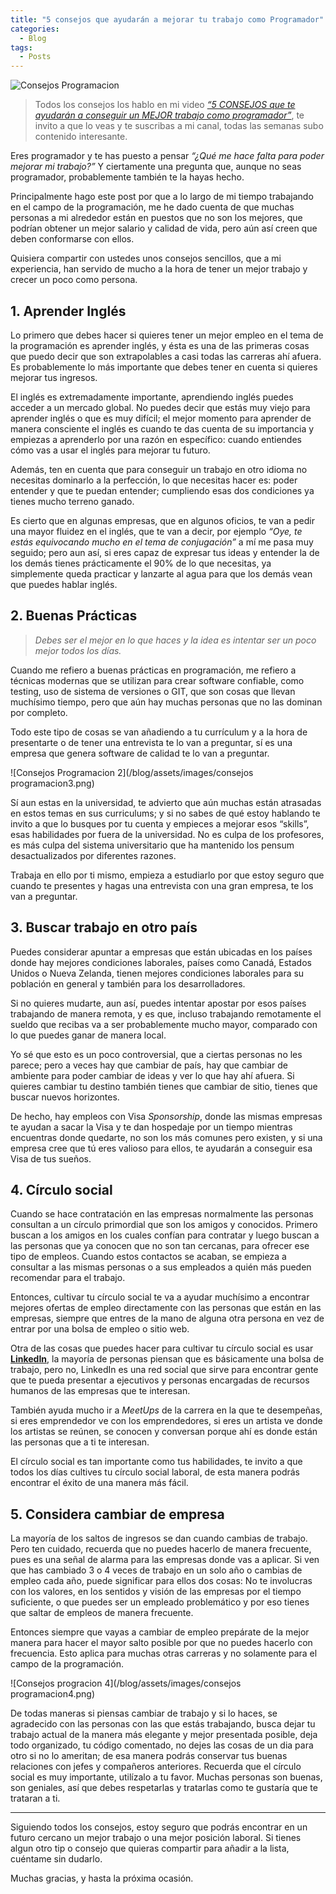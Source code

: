 ```yaml
---
title: "5 consejos que ayudarán a mejorar tu trabajo como Programador"
categories:
  - Blog
tags:
  - Posts
---
```


![Consejos Programacion](/blog/assets/images/programacion2.png)

>Todos los consejos los hablo en mi video [*“5 CONSEJOS que te ayudarán a conseguir un MEJOR trabajo como programador”*](https://www.youtube.com/watch?v=MzMOIOhsW-Q), te invito a que lo veas y te suscribas a mi canal, todas las semanas subo contenido interesante.


Eres programador y te has puesto a pensar *“¿Qué me hace falta para poder mejorar mi trabajo?”* Y ciertamente una pregunta que, aunque no seas programador, probablemente también te la hayas hecho.

Principalmente hago este post por que a lo largo de mi tiempo trabajando en el campo de la programación, me he dado cuenta de que muchas personas a mi alrededor están en puestos que no son los mejores, que podrían obtener un mejor salario y calidad de vida, pero aún así creen que deben conformarse con ellos.

Quisiera compartir con ustedes unos consejos sencillos, que a mi experiencia, han servido de mucho a la hora de tener un mejor trabajo y crecer un poco como persona.

## 1. Aprender Inglés
Lo primero que debes hacer si quieres tener un mejor empleo en el tema de la programación es aprender inglés, y ésta es una de las primeras cosas que puedo decir que son extrapolables a casi todas las carreras ahí afuera. Es probablemente lo más importante que debes tener en cuenta si quieres mejorar tus ingresos.

El inglés es extremadamente importante, aprendiendo inglés puedes acceder a un mercado global. No puedes decir que estás muy viejo para aprender inglés o que es muy difícil; el mejor momento para aprender de manera consciente el inglés es cuando te das cuenta de su importancia y empiezas a aprenderlo por una razón en específico: cuando entiendes cómo vas a usar el inglés para mejorar tu futuro.

Además, ten en cuenta que para conseguir un trabajo en otro idioma no necesitas dominarlo a la perfección, lo que necesitas hacer es: poder entender y que te puedan entender; cumpliendo esas dos condiciones ya tienes mucho terreno ganado.

Es cierto que en algunas empresas, que en algunos oficios, te van a pedir una mayor fluidez en el inglés, que te van a decir, por ejemplo *“Oye, te estás equivocando mucho en el tema de conjugación”* a mí me pasa muy seguido; pero aun así, si eres capaz de expresar tus ideas y entender la de los demás tienes prácticamente el 90% de lo que necesitas, ya simplemente queda practicar y lanzarte al agua para que los demás vean que puedes hablar inglés.

## 2. Buenas Prácticas
> *Debes ser el mejor en lo que haces y la idea es intentar ser un poco mejor todos los días.*

Cuando me refiero a buenas prácticas en programación, me refiero a técnicas modernas que se utilizan para crear software confiable, como testing, uso de sistema de versiones o GIT, que son cosas que llevan muchísimo tiempo, pero que aún hay muchas personas que no las dominan por completo.

Todo este tipo de cosas se van añadiendo a tu currículum y a la hora de presentarte o de tener una entrevista te lo van a preguntar, sí es una empresa que genera software de calidad te lo van a preguntar.

![Consejos Programacion 2](/blog/assets/images/consejos programacion3.png)

Sí aun estas en la universidad, te advierto que aún muchas están atrasadas en estos temas en sus curriculums; y si no sabes de qué estoy hablando te invito a que lo busques por tu cuenta y empieces a mejorar esos “skills”, esas habilidades por fuera de la universidad. No es culpa de los profesores, es más culpa del sistema universitario que ha mantenido los pensum desactualizados por diferentes razones.

Trabaja en ello por ti mismo, empieza a estudiarlo por que estoy seguro que cuando te presentes y hagas una entrevista con una gran empresa, te los van a preguntar.

## 3. Buscar trabajo en otro país
Puedes considerar apuntar a empresas que están ubicadas en los países donde hay mejores condiciones laborales, países como Canadá, Estados Unidos o Nueva Zelanda, tienen mejores condiciones laborales para su población en general y también para los desarrolladores.

Si no quieres mudarte, aun así, puedes intentar apostar por esos países trabajando de manera remota, y es que, incluso trabajando remotamente el sueldo que recibas va a ser probablemente mucho mayor, comparado con lo que puedes ganar de manera local.

Yo sé que esto es un poco controversial, que a ciertas personas no les parece; pero a veces hay que cambiar de país, hay que cambiar de ambiente para poder cambiar de ideas y ver lo que hay ahí afuera. Si quieres cambiar tu destino también tienes que cambiar de sitio, tienes que buscar nuevos horizontes.

De hecho, hay empleos con Visa *Sponsorship*, donde las mismas empresas te ayudan a sacar la Visa y te dan hospedaje por un tiempo mientras encuentras donde quedarte, no son los más comunes pero existen, y si una empresa cree que tú eres valioso para ellos, te ayudarán a conseguir esa Visa de tus sueños.

## 4. Círculo social
Cuando se hace contratación en las empresas normalmente las personas consultan a un círculo primordial que son los amigos y conocidos. Primero buscan a los amigos en los cuales confían para contratar y luego buscan a las personas que ya conocen que no son tan cercanas, para ofrecer ese tipo de empleos. Cuando estos contactos se acaban, se empieza a consultar a las mismas personas o a sus empleados a quién más pueden recomendar para el trabajo.

Entonces, cultivar tu círculo social te va a ayudar muchísimo a encontrar mejores ofertas de empleo directamente con las personas que están en las empresas, siempre que entres de la mano de alguna otra persona en vez de entrar por una bolsa de empleo o sitio web.

Otra de las cosas que puedes hacer para cultivar tu círculo social es usar [**LinkedIn**](http://linkedin.com/), la mayoría de personas piensan que es básicamente una bolsa de trabajo, pero no, LinkedIn es una red social que sirve para encontrar gente que te pueda presentar a ejecutivos y personas encargadas de recursos humanos de las empresas que te interesan.

También ayuda mucho ir a *MeetUps* de la carrera en la que te desempeñas, si eres emprendedor ve con los emprendedores, si eres un artista ve donde los artistas se reúnen, se conocen y conversan porque ahí es donde están las personas que a ti te interesan.

El círculo social es tan importante como tus habilidades, te invito a que todos los días cultives tu círculo social laboral, de esta manera podrás encontrar el éxito de una manera más fácil.

## 5. Considera cambiar de empresa
La mayoría de los saltos de ingresos se dan cuando cambias de trabajo. Pero ten cuidado, recuerda que no puedes hacerlo de manera frecuente, pues es una señal de alarma para las empresas donde vas a aplicar. Si ven que has cambiado 3 o 4 veces de trabajo en un solo año o cambias de empleo cada año, puede significar para ellos dos cosas: No te involucras con los valores, en los sentidos y visión de las empresas por el tiempo suficiente, o que puedes ser un empleado problemático y por eso tienes que saltar de empleos de manera frecuente.

Entonces siempre que vayas a cambiar de empleo prepárate de la mejor manera para hacer el mayor salto posible por que no puedes hacerlo con frecuencia. Esto aplica para muchas otras carreras y no solamente para el campo de la programación.

![Consejos progracion 4](/blog/assets/images/consejos programacion4.png)

De todas maneras si piensas cambiar de trabajo y si lo haces, se agradecido con las personas con las que estás trabajando, busca dejar tu trabajo actual de la manera más elegante y mejor presentada posible, deja todo organizado, tu código comentado, no dejes las cosas de un dia para otro si no lo ameritan; de esa manera podrás conservar tus buenas relaciones con jefes y compañeros anteriores. Recuerda que el círculo social es muy importante, utilízalo a tu favor. Muchas personas son buenas, son geniales, así que debes respetarlas y tratarlas como te gustaría que te trataran a ti.

---

Siguiendo todos los consejos, estoy seguro que podrás encontrar en un futuro cercano un mejor trabajo o una mejor posición laboral. Si tienes algun otro tip o consejo que quieras compartir para añadir a la lista, cuéntame sin dudarlo.

Muchas gracias, y hasta la próxima ocasión.
